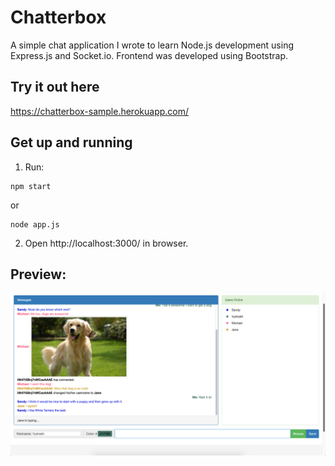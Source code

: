 # Chatterbox
A simple chat application I wrote to learn Node.js development using Express.js and Socket.io. Frontend was developed using Bootstrap.

## Try it out here
https://chatterbox-sample.herokuapp.com/

## Get up and running
1) Run:
```
npm start
```
or 
```
node app.js
```
2) Open http://localhost:3000/ in browser.

## Preview:
<img src="https://github.com/vkandamath/chatterbox/blob/master/screenshot.png">



